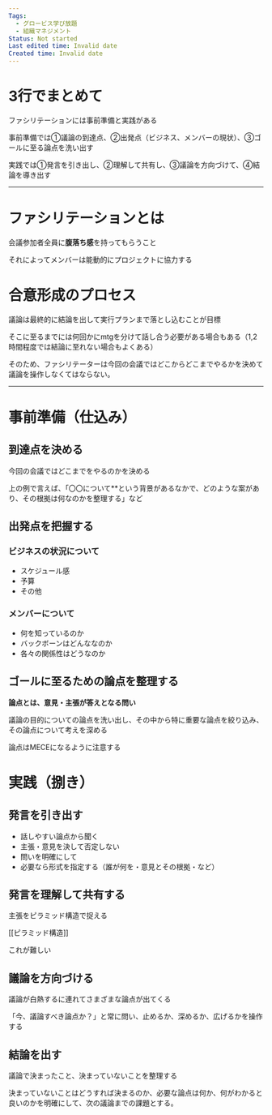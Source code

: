 ```yaml
---
Tags:
  - グロービス学び放題
  - 組織マネジメント
Status: Not started
Last edited time: Invalid date
Created time: Invalid date
---
```

# 3行でまとめて

ファシリテーションには事前準備と実践がある

事前準備では①議論の到達点、②出発点（ビジネス、メンバーの現状）、③ゴールに至る論点を洗い出す

実践では①発言を引き出し、②理解して共有し、③議論を方向づけて、④結論を導き出す

---

# ファシリテーションとは

会議参加者全員に**腹落ち感**を持ってもらうこと

それによってメンバーは能動的にプロジェクトに協力する

# 合意形成のプロセス

議論は最終的に結論を出して実行プランまで落とし込むことが目標

そこに至るまでには何回かにmtgを分けて話し合う必要がある場合もある（1,2時間程度では結論に至れない場合もよくある）

そのため、ファシリテーターは今回の会議ではどこからどこまでやるかを決めて議論を操作しなくてはならない。

---

# 事前準備（仕込み）

## 到達点を決める

今回の会議ではどこまでをやるのかを決める

上の例で言えば、「〇〇について**という背景があるなかで、どのような案があり、その根拠は何なのかを整理する」など

## 出発点を把握する

### ビジネスの状況について

- スケジュール感
- 予算
- その他

### メンバーについて

- 何を知っているのか
- バックボーンはどんななのか
- 各々の関係性はどうなのか

## ゴールに至るための論点を整理する

**論点とは、意見・主張が答えとなる問い**

議論の目的についての論点を洗い出し、その中から特に重要な論点を絞り込み、その論点について考えを深める

論点はMECEになるように注意する

# 実践（捌き）

## 発言を引き出す

- 話しやすい論点から聞く
- 主張・意見を決して否定しない
- 問いを明確にして
- 必要なら形式を指定する（誰が何を・意見とその根拠・など）

## 発言を理解して共有する

主張をピラミッド構造で捉える

[[ピラミッド構造]]

これが難しい

## 議論を方向づける

議論が白熱するに連れてさまざまな論点が出てくる

「今、議論すべき論点か？」と常に問い、止めるか、深めるか、広げるかを操作する

## 結論を出す

議論で決まったこと、決まっていないことを整理する

決まっていないことはどうすれば決まるのか、必要な論点は何か、何がわかると良いのかを明確にして、次の議論までの課題とする。